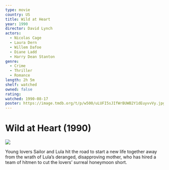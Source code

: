 ```yaml
---
type: movie
country: US
title: Wild at Heart
year: 1990
director: David Lynch
actors:
  - Nicolas Cage
  - Laura Dern
  - Willem Dafoe
  - Diane Ladd
  - Harry Dean Stanton
genre:
  - Crime
  - Thriller
  - Romance
length: 2h 5m
shelf: watched
owned: false
rating:
watched: 1990-08-17
poster: https://image.tmdb.org/t/p/w500/uLUFI5sJIfWrBUWB2Y1dEuyvvVy.jpg
---
```


# Wild at Heart (1990)

![](https://image.tmdb.org/t/p/w500/uLUFI5sJIfWrBUWB2Y1dEuyvvVy.jpg)

Young lovers Sailor and Lula hit the road to start a new life together away from the wrath of Lula’s deranged, disapproving mother, who has hired a team of hitmen to cut the lovers’ surreal honeymoon short.